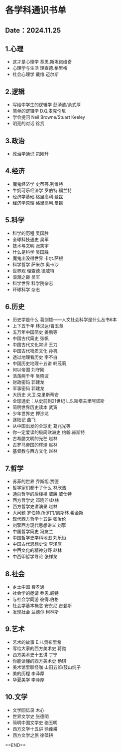 # 各学科通识书单
Date：2024.11.25
---

## 1.心理
- 这才是心理学  基思.斯坦诺维奇
- 心理学与生活  理查德.格里格
- 社会心理学    戴维.迈尔斯

## 2.逻辑
- 写给中学生的逻辑学    彭漪涟/余式厚
- 简单的逻辑学          D.Q.麦克伦尼
- 学会提问              Neil Browne/Stuart Keeley
- 明亮的对话            徐贲

## 3.政治
- 政治学通识    包刚升

## 4.经济
- 魔鬼经济学        史蒂芬.列维特
- 牛奶可乐经济学    罗伯特.福兰特
- 经济学基础        格里高利.曼昆
- 经济学原理        格里高利.曼昆

## 5.科学
- 科学的历程        吴国胜
- 全球科技通史      吴军
- 技术与文明        张笑宇
- 什么是科学        吴国胜
- 魔鬼出没得世界    卡尔.萨根
- 科学哲学          萨米尔.奥卡沙
- 世界观            理查德.德威特
- 浪潮之巅          吴军
- 科学世界          科学院杂志
- 环球科学          杂志

## 6.历史
- 历史学是什么  葛剑雄——人文社会科学是什么丛书6本
- 上下五千年    林汉达/曹玉章
- 五万年中国简史    姜鹏等
- 中国古代简史      张帆
- 中国古代文化常识  王力
- 中国古代物质文化  孙机
- 透过地理看历史    李不白
- 中国历史地理十五讲    韩茂莉
- 何以帝国          刘守刚
- 浩荡两千年        吴晓波
- 财政密码          郭建龙
- 军事密码          郭建龙
- 大历史            大卫.克里斯蒂安
- 全球通史：从史前到21世纪  L.S.斯塔夫里阿诺斯
- 简明世界历史读本  武寅
- 少年世界史        押沙龙
- 逐陆记            曲飞
- 从中国出发的全球史    葛兆光等
- 你一定爱读的极简欧洲史    约翰.赫斯特
- 古希腊文明的光芒  赵林
- 古罗马帝国的辉煌  赵林
- 基督教与西方文化  赵林

## 7.哲学
- 苏菲的世界            乔斯坦.贾德
- 哲学家们都干了什么    林欣浩
- 通向哲学的后楼梯      威廉.威仕特
- 西方哲学史            邓晓芒/赵林
- 西方哲学史讲演录      赵林
- 大问题                罗伯特.所罗门/凯斯林.希金斯
- 现代西方哲学十五讲    张汝伦
- 刘擎西方现代思想讲义  刘擎
- 中国哲学简史          冯友兰
- 中国哲学史学科地图    刘乐恒
- 中国古代思想史论      李泽厚
- 中西文化的精神分野    赵林
- 中西印哲学导论        张祥龙

## 8.社会
- 乡土中国      费孝通
- 社会学的邀请  乔恩.威特
- 与社会学同游  彼得.伯格
- 社会学基本概念    安东尼.吉登斯
- 发现社会      兰德尔.柯林斯

## 9.艺术
- 艺术的故事            E.H.贡布里希
- 写给大家的西方美术史  蒋勋
- 西方美术史十五讲      丁宁
- 你能读懂的西方美术史  杨琪
- 美术馆里聊怪咖        山田五郎/鼓山纯子
- 美的历程              李泽厚
- 华夏美学              李泽厚

## 10.文学
- 文学回忆录        木心
- 世界文学史        张德明
- 简明中国文学史    骆玉明
- 西方文学十五讲    徐葆耕
- 西方文学之旅      徐葆耕

==END==
